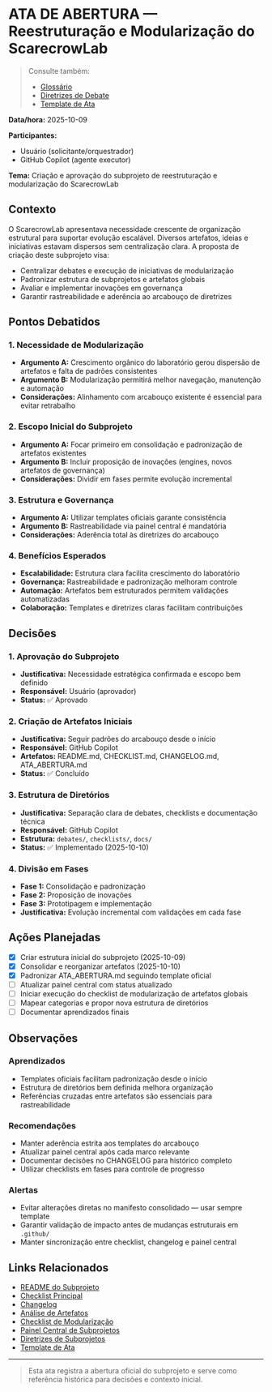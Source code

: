 # ATA DE ABERTURA — Reestruturação e Modularização do ScarecrowLab

> Consulte também:
> - [Glossário](../../.github/copilot-diretrizes/glossario.md)
> - [Diretrizes de Debate](../../.github/copilot-diretrizes/diretrizes_debate.md)
> - [Template de Ata](../../.github/copilot-diretrizes/TEMPLATE_ATA.md)

**Data/hora:** 2025-10-09

**Participantes:**
- Usuário (solicitante/orquestrador)
- GitHub Copilot (agente executor)

**Tema:** Criação e aprovação do subprojeto de reestruturação e modularização do ScarecrowLab

## Contexto

O ScarecrowLab apresentava necessidade crescente de organização estrutural para suportar evolução escalável. Diversos artefatos, ideias e iniciativas estavam dispersos sem centralização clara. A proposta de criação deste subprojeto visa:

- Centralizar debates e execução de iniciativas de modularização
- Padronizar estrutura de subprojetos e artefatos globais
- Avaliar e implementar inovações em governança
- Garantir rastreabilidade e aderência ao arcabouço de diretrizes

## Pontos Debatidos

### 1. Necessidade de Modularização
- **Argumento A:** Crescimento orgânico do laboratório gerou dispersão de artefatos e falta de padrões consistentes
- **Argumento B:** Modularização permitirá melhor navegação, manutenção e automação
- **Considerações:** Alinhamento com arcabouço existente é essencial para evitar retrabalho

### 2. Escopo Inicial do Subprojeto
- **Argumento A:** Focar primeiro em consolidação e padronização de artefatos existentes
- **Argumento B:** Incluir proposição de inovações (engines, novos artefatos de governança)
- **Considerações:** Dividir em fases permite evolução incremental

### 3. Estrutura e Governança
- **Argumento A:** Utilizar templates oficiais garante consistência
- **Argumento B:** Rastreabilidade via painel central é mandatória
- **Considerações:** Aderência total às diretrizes do arcabouço

### 4. Benefícios Esperados
- **Escalabilidade:** Estrutura clara facilita crescimento do laboratório
- **Governança:** Rastreabilidade e padronização melhoram controle
- **Automação:** Artefatos bem estruturados permitem validações automatizadas
- **Colaboração:** Templates e diretrizes claras facilitam contribuições

## Decisões

### 1. Aprovação do Subprojeto
- **Justificativa:** Necessidade estratégica confirmada e escopo bem definido
- **Responsável:** Usuário (aprovador)
- **Status:** ✅ Aprovado

### 2. Criação de Artefatos Iniciais
- **Justificativa:** Seguir padrões do arcabouço desde o início
- **Responsável:** GitHub Copilot
- **Artefatos:** README.md, CHECKLIST.md, CHANGELOG.md, ATA_ABERTURA.md
- **Status:** ✅ Concluído

### 3. Estrutura de Diretórios
- **Justificativa:** Separação clara de debates, checklists e documentação técnica
- **Responsável:** GitHub Copilot
- **Estrutura:** `debates/`, `checklists/`, `docs/`
- **Status:** ✅ Implementado (2025-10-10)

### 4. Divisão em Fases
- **Fase 1:** Consolidação e padronização
- **Fase 2:** Proposição de inovações
- **Fase 3:** Prototipagem e implementação
- **Justificativa:** Evolução incremental com validações em cada fase

## Ações Planejadas

- [x] Criar estrutura inicial do subprojeto (2025-10-09)
- [x] Consolidar e reorganizar artefatos (2025-10-10)
- [x] Padronizar ATA_ABERTURA.md seguindo template oficial
- [ ] Atualizar painel central com status atualizado
- [ ] Iniciar execução do checklist de modularização de artefatos globais
- [ ] Mapear categorias e propor nova estrutura de diretórios
- [ ] Documentar aprendizados finais

## Observações

### Aprendizados
- Templates oficiais facilitam padronização desde o início
- Estrutura de diretórios bem definida melhora organização
- Referências cruzadas entre artefatos são essenciais para rastreabilidade

### Recomendações
- Manter aderência estrita aos templates do arcabouço
- Atualizar painel central após cada marco relevante
- Documentar decisões no CHANGELOG para histórico completo
- Utilizar checklists em fases para controle de progresso

### Alertas
- Evitar alterações diretas no manifesto consolidado — usar sempre template
- Garantir validação de impacto antes de mudanças estruturais em `.github/`
- Manter sincronização entre checklist, changelog e painel central

## Links Relacionados

- [README do Subprojeto](../README.md)
- [Checklist Principal](../CHECKLIST.md)
- [Changelog](../CHANGELOG.md)
- [Análise de Artefatos](../docs/ANALISE_ARTEFATOS.md)
- [Checklist de Modularização](../checklists/CHECKLIST_MODULARIZACAO_ARTEFATOS_GLOBAIS.md)
- [Painel Central de Subprojetos](../../.github/painel_subprojetos.md)
- [Diretrizes de Subprojetos](../../.github/copilot-diretrizes/diretrizes_subprojetos.md)
- [Template de Ata](../../.github/copilot-diretrizes/TEMPLATE_ATA.md)

---

> Esta ata registra a abertura oficial do subprojeto e serve como referência histórica para decisões e contexto inicial.

